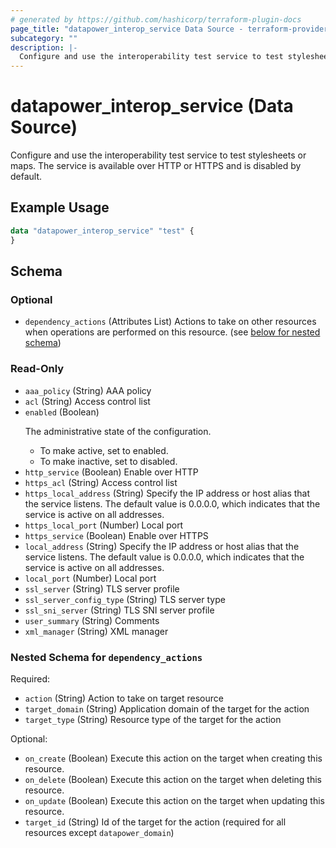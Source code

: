 ```yaml
---
# generated by https://github.com/hashicorp/terraform-plugin-docs
page_title: "datapower_interop_service Data Source - terraform-provider-datapower"
subcategory: ""
description: |-
  Configure and use the interoperability test service to test stylesheets or maps. The service is available over HTTP or HTTPS and is disabled by default.
---
```


# datapower_interop_service (Data Source)

Configure and use the interoperability test service to test stylesheets or maps. The service is available over HTTP or HTTPS and is disabled by default.

## Example Usage

```terraform
data "datapower_interop_service" "test" {
}
```

<!-- schema generated by tfplugindocs -->
## Schema

### Optional

- `dependency_actions` (Attributes List) Actions to take on other resources when operations are performed on this resource. (see [below for nested schema](#nestedatt--dependency_actions))

### Read-Only

- `aaa_policy` (String) AAA policy
- `acl` (String) Access control list
- `enabled` (Boolean) <p>The administrative state of the configuration.</p><ul><li>To make active, set to enabled.</li><li>To make inactive, set to disabled.</li></ul>
- `http_service` (Boolean) Enable over HTTP
- `https_acl` (String) Access control list
- `https_local_address` (String) Specify the IP address or host alias that the service listens. The default value is 0.0.0.0, which indicates that the service is active on all addresses.
- `https_local_port` (Number) Local port
- `https_service` (Boolean) Enable over HTTPS
- `local_address` (String) Specify the IP address or host alias that the service listens. The default value is 0.0.0.0, which indicates that the service is active on all addresses.
- `local_port` (Number) Local port
- `ssl_server` (String) TLS server profile
- `ssl_server_config_type` (String) TLS server type
- `ssl_sni_server` (String) TLS SNI server profile
- `user_summary` (String) Comments
- `xml_manager` (String) XML manager

<a id="nestedatt--dependency_actions"></a>
### Nested Schema for `dependency_actions`

Required:

- `action` (String) Action to take on target resource
- `target_domain` (String) Application domain of the target for the action
- `target_type` (String) Resource type of the target for the action

Optional:

- `on_create` (Boolean) Execute this action on the target when creating this resource.
- `on_delete` (Boolean) Execute this action on the target when deleting this resource.
- `on_update` (Boolean) Execute this action on the target when updating this resource.
- `target_id` (String) Id of the target for the action (required for all resources except `datapower_domain`)
